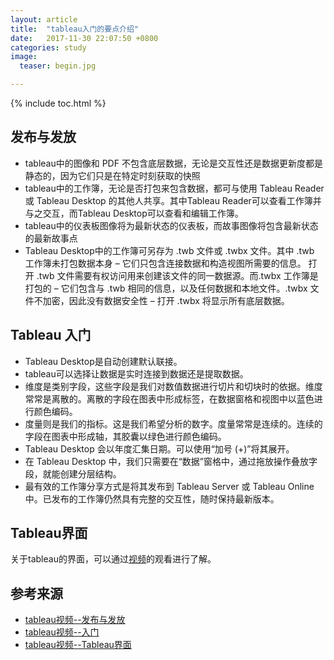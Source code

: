 ```yaml
---
layout: article
title:  "tableau入门的要点介绍"
date:   2017-11-30 22:07:50 +0800
categories: study
image:
  teaser: begin.jpg

---
```


{% include toc.html %}

## 发布与发放
* tableau中的图像和 PDF 不包含底层数据，无论是交互性还是数据更新度都是静态的，因为它们只是在特定时刻获取的快照
* tableau中的工作簿，无论是否打包来包含数据，都可与使用 Tableau Reader 或 Tableau Desktop 的其他人共享。其中Tableau Reader可以查看工作簿并与之交互，而Tableau Desktop可以查看和编辑工作簿。
* tableau中的仪表板图像将为最新状态的仪表板，而故事图像将包含最新状态的最新故事点
* Tableau Desktop中的工作簿可另存为 .twb 文件或 .twbx 文件。其中 .twb 工作簿未打包数据本身 – 它们只包含连接数据和构造视图所需要的信息。 打开 .twb 文件需要有权访问用来创建该文件的同一数据源。而.twbx 工作簿是打包的 – 它们包含与 .twb 相同的信息，以及任何数据和本地文件。.twbx 文件不加密，因此没有数据安全性 – 打开 .twbx 将显示所有底层数据。

## Tableau 入门
* Tableau Desktop是自动创建默认联接。
* tableau可以选择让数据是实时连接到数据还是提取数据。
* 维度是类别字段，这些字段是我们对数值数据进行切片和切块时的依据。维度常常是离散的。离散的字段在图表中形成标签，在数据窗格和视图中以蓝色进行颜色编码。
* 度量则是我们的指标。这是我们希望分析的数字。度量常常是连续的。连续的字段在图表中形成轴，其胶囊以绿色进行颜色编码。
* Tableau Desktop 会以年度汇集日期。可以使用“加号 (+)”将其展开。
* 在 Tableau Desktop 中，我们只需要在“数据”窗格中，通过拖放操作叠放字段，就能创建分层结构。
* 最有效的工作簿分享方式是将其发布到 Tableau Server 或 Tableau Online 中。已发布的工作簿仍然具有完整的交互性，随时保持最新版本。 

## Tableau界面
关于tableau的界面，可以通过[视频](https://www.tableau.com/zh-cn/learn/tutorials/on-demand/tableau-interface?product=&version=10.0&topic=getting_started)的观看进行了解。


## 参考来源
* [tableau视频--发布与发放](https://www.tableau.com/zh-cn/learn/tutorials/on-demand/distributing-and-publishing?product=&version=10.0&topic=getting_started)
* [tableau视频--入门](https://www.tableau.com/zh-cn/learn/tutorials/on-demand/getting-started?product=&version=10.0&topic=getting_started)
* [tableau视频--Tableau界面](https://www.tableau.com/zh-cn/learn/tutorials/on-demand/tableau-interface?product=&version=10.0&topic=getting_started)